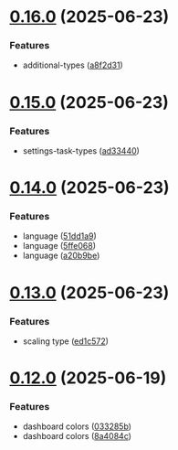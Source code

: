 # [0.16.0](https://github.com/incmixlabs/utils/compare/v0.15.0...v0.16.0) (2025-06-23)


### Features

* additional-types ([a8f2d31](https://github.com/incmixlabs/utils/commit/a8f2d313ab9140f80e9c18253e178e1d43ed6eb8))



# [0.15.0](https://github.com/incmixlabs/utils/compare/v0.14.0...v0.15.0) (2025-06-23)


### Features

* settings-task-types ([ad33440](https://github.com/incmixlabs/utils/commit/ad33440f599b0f4749f7d44de1c6b4727d0b945b))



# [0.14.0](https://github.com/incmixlabs/utils/compare/v0.13.0...v0.14.0) (2025-06-23)


### Features

* language ([51dd1a9](https://github.com/incmixlabs/utils/commit/51dd1a91c4f7772ec1057bf322149e476ac886a7))
* language ([5ffe068](https://github.com/incmixlabs/utils/commit/5ffe068e6f4bc4b94bb48cf824cf855c7228a9b2))
* language ([a20b9be](https://github.com/incmixlabs/utils/commit/a20b9bec155c48ddf344ae1bb062e803e2fb9d8f))



# [0.13.0](https://github.com/incmixlabs/utils/compare/v0.12.0...v0.13.0) (2025-06-23)


### Features

* scaling type ([ed1c572](https://github.com/incmixlabs/utils/commit/ed1c572b4c55a62dcc793ea817301cec37d2809b))



# [0.12.0](https://github.com/incmixlabs/utils/compare/v0.11.3...v0.12.0) (2025-06-19)


### Features

* dashboard colors ([033285b](https://github.com/incmixlabs/utils/commit/033285b96ab14469a6bcf03439a3f79c02c20467))
* dashboard colors ([8a4084c](https://github.com/incmixlabs/utils/commit/8a4084c32242293c1ed0c8149d560d013d857f70))



